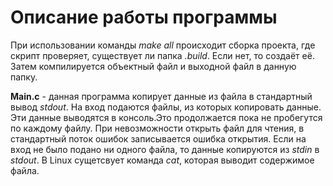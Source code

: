 # Описание работы программы
При использовании команды *make all* происходит сборка проекта, где скрипт проверяет, существует ли папка *.build*. Если нет, то создаёт её. Затем компилируется объектный файл и выходной файл в данную папку.

**Main.c** - данная программа копирует данные из файла в стандартный вывод *stdout*. На вход подаются файлы, из которых копировать данные. Эти данные выводятся в консоль.Это продолжается пока не пробегутся по каждому файлу. При невозможности открыть файл для чтения, в стандартный поток ошибок записывается ошибка открытия. Если на вход не было подано ни одного файла, то данные копируются из *stdin* в *stdout*.
В Linux сущетсвует команда *cat*, которая выводит содержимое файла.  

